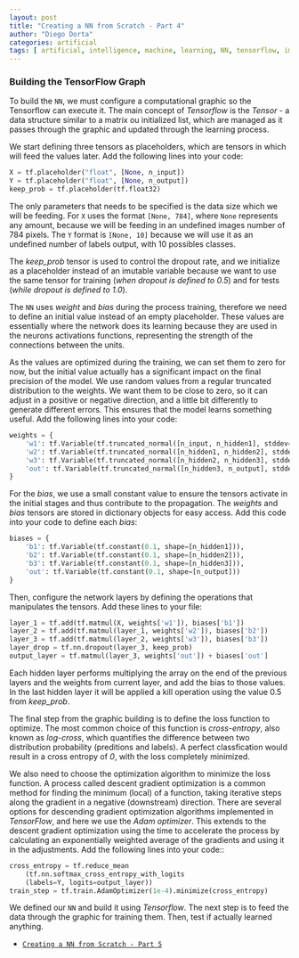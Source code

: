 ```yaml
---
layout: post
title: "Creating a NN from Scratch - Part 4"
author: "Diego Dorta"
categories: artificial
tags: [ artificial, intelligence, machine, learning, NN, tensorflow, imx8 ]
---
```


### Building the TensorFlow Graph

To build the `NN`, we must configure a computational graphic so the Tensorflow can
execute it. The main concept of _Tensorflow_ is the _Tensor_ - a data structure  similar
to a matrix ou initialized list, which are managed as it passes through the graphic
and updated through the learning process.

We start defining three tensors as placeholders, which are tensors in which will
feed the values later. Add the following lines into your code:

```python
X = tf.placeholder("float", [None, n_input])
Y = tf.placeholder("float", [None, n_output])
keep_prob = tf.placeholder(tf.float32)
```
The only parameters that needs to be specified is the data size which we will
be feeding. For `X` uses the format `[None, 784]`, where `None` represents
any amount, because we will be feeding in an undefined images number of 784 pixels.
The `Y` format is `[None, 10]` because we will use it as an undefined number of
labels output, with 10 possibles classes.

The _keep_prob_ tensor is used to control the dropout rate, and we initialize as
a placeholder instead of an imutable variable because we want to use the same
tensor for training (_when dropout is defined to 0.5_) and for tests (_while dropout
is defined to 1.0_).

The `NN` uses _weight_ and _bias_ during the process training, therefore we need
to define an initial value instead of an empty placeholder. These values ​​are
essentially where the network does its learning because they are used in the
neurons activations functions, representing the strength of the connections
between the units.

As the values are optimized during the training, we can set them to zero for now,
but the initial value actually has a significant impact on the final precision of
the model. We use random values from a regular truncated distribution to the weights.
We want them to be close to zero, so it can adjust in a positive or negative 
direction, and a little bit differently to generate different errors.
This ensures that the model learns something useful. Add the following lines into
your code:

```python
weights = {
    'w1': tf.Variable(tf.truncated_normal([n_input, n_hidden1], stddev=0.1)),
    'w2': tf.Variable(tf.truncated_normal([n_hidden1, n_hidden2], stddev=0.1)),
    'w3': tf.Variable(tf.truncated_normal([n_hidden2, n_hidden3], stddev=0.1)),
    'out': tf.Variable(tf.truncated_normal([n_hidden3, n_output], stddev=0.1)),
}
```
For the _bias_, we use a small constant value to ensure the tensors activate
in the initial stages and thus contribute to the propagation. The _weights_ and
_bias_ tensors are stored in dictionary objects for easy access. Add this code
into your code to define each _bias_:

```python
biases = {
    'b1': tf.Variable(tf.constant(0.1, shape=[n_hidden1])),
    'b2': tf.Variable(tf.constant(0.1, shape=[n_hidden2])),
    'b3': tf.Variable(tf.constant(0.1, shape=[n_hidden3])),
    'out': tf.Variable(tf.constant(0.1, shape=[n_output]))
}
```
Then, configure the network layers by defining the operations that manipulates
the tensors. Add these lines to your file:

```python
layer_1 = tf.add(tf.matmul(X, weights['w1']), biases['b1'])
layer_2 = tf.add(tf.matmul(layer_1, weights['w2']), biases['b2'])
layer_3 = tf.add(tf.matmul(layer_2, weights['w3']), biases['b3'])
layer_drop = tf.nn.dropout(layer_3, keep_prob)
output_layer = tf.matmul(layer_3, weights['out']) + biases['out']
```
Each hidden layer performs multiplying the array on the end of the previous layers
and the weights from current layer, and add the bias to those values. In the last
hidden layer it will be applied a kill operation using the value 0.5 from _keep_prob_.  

The final step from the graphic building is to define the loss function to optimize.
The most common choice of this function is _cross-entropy_, also known as _log-cross_,
which quantifies the difference between two distribution probability (preditions and labels).
A perfect classfication would result in a cross entropy of _0_, with the loss
completely minimized.

We also need to choose the optimization algorithm to minimize the loss function.
A process called descent gradient optimization is a common method for finding
the minimum (local) of a function, taking iterative steps along the gradient in
a negative (downstream) direction. There are several options for descending
gradient optimization algorithms implemented in _TensorFlow_, and here we use
the _Adam optimizer_. This extends to the descent gradient optimization using
the time to accelerate the process by calculating an exponentially weighted
average of the gradients and using it in the adjustments. Add the following
lines into your code::

```python
cross_entropy = tf.reduce_mean
    (tf.nn.softmax_cross_entropy_with_logits
    (labels=Y, logits=output_layer))
train_step = tf.train.AdamOptimizer(1e-4).minimize(cross_entropy)
```
We defined our `NN` and build it using _Tensorflow_. The next step is to feed
the data through the graphic for training them. Then, test if actually learned
anything.

- [`Creating a NN from Scratch - Part 5`](https://diegodorta.com.br/artificial/Creating-NN-using-Tensorflow-5.html)
